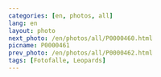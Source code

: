 ```yaml
---
categories: [en, photos, all]
lang: en
layout: photo
next_photo: /en/photos/all/P0000460.html
picname: P0000461
prev_photo: /en/photos/all/P0000462.html
tags: [Fotofalle, Leopards]
---
```


